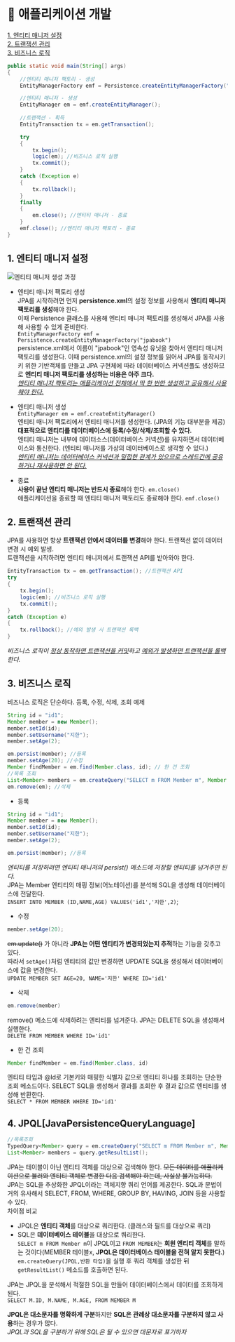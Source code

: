 # 🧱 애플리케이션 개발
[1. 엔티티 매니저 설정](#1-엔티티-매니저-설정)   
[2. 트랜잭션 관리](#2-트랜잭션-관리)   
[3. 비즈니스 로직](#3-비즈니스-로직)  

```java
public static void main(String[] args)
{
    //엔티티 매니저 팩토리 - 생성
    EntityManagerFactory emf = Persistence.createEntityManagerFactory("jpabook");

    //엔티티 매니저 - 생성
    EntityManager em = emf.createEntityManager();
    
    //트랜잭션 - 획득
    EntityTransaction tx = em.getTransaction();

    try
    {
        tx.begin();
        logic(em); //비즈니스 로직 실행
        tx.commit();
    }
    catch (Exception e)
    {
        tx.rollback();
    }
    finally
    {
        em.close(); //엔티티 매니저 - 종료
    }
    emf.close(); //엔티티 매니저 팩토리 - 종료
}
```

## 1. 엔티티 매니저 설정   
![엔티티 매니저 생성 과정](https://images.velog.io/images/jaeseok-go/post/d17814d7-e8be-48fd-b957-7cf0e2553ee8/image.png)   
- 엔티티 매니저 팩토리 생성   
JPA를 시작하려면 먼저 **persistence.xml**의 설정 정보를 사용해서 **엔티티 매니저 팩토리를 생성**해야 한다.   
이때 Persistence 클래스를 사용해 엔티티 매니저 팩토리를 생성해서 JPA를 사용해 사용할 수 있게 준비한다.   
`EntityManagerFactory emf = Persistence.createEntityManagerFactory("jpabook")`   
persistence.xml에서 이름이 "jpabook"인 영속성 유닛을 찾아서 엔티티 매니저 팩토리를 생성한다. 이때 persistence.xml의 설정 정보를 읽어서 JPA를 동작시키키 위한 기반객체를 만들고 JPA 구현체에 따라 데이터베이스 커넥션풀도 생성하므로 **엔티티 매니저 팩토리를 생성하는 비용은 아주 크다.**   
<u>*엔티티 매니저 팩토리는 애플리케이션 전체에서 딱 한 번만 생성하고 공유해서 사용해야 한다.*</u>

- 엔티티 매니저 생성   
`EntityManager em = emf.createEntityManager()`   
엔티티 매니저 팩토리에서 엔티티 매니저를 생성한다. (JPA의 기능 대부분을 제공)   
**대표적으로 엔티티를 데이터베이스에 등록/수정/삭제/조회할 수 있다.**   
엔티티 매니저는 내부에 데이터소스(데이터베이스 커넥션)를 유지하면서 데이터베이스와 통신한다. (엔티티 매니저를 가상의 데이터베이스로 생각할 수 있다.)   
<u>*엔티티 매니저는 데이터베이스 커넥션과 밀접한 관계가 있으므로 스레드간에 공유하거나 재사용하면 안 된다.*</u>

- 종료   
**사용이 끝난 엔티티 매니저는 반드시 종료**해야 한다. `em.close()`   
애플리케이션을 종료할 때 엔티티 매니저 팩토리도 종료해야 한다. `emf.close()`

## 2. 트랜잭션 관리   
JPA를 사용하면 항상 **트랜잭션 안에서 데이터를 변경**해야 한다. 트랜잭션 없이 데이터 변경 시 예외 발생.   
트랜잭션을 시작하려면 엔티티 매니저에서 트랜잭션 API를 받아와야 한다.   
```java
EntityTransaction tx = em.getTransaction(); //트랜잭션 API
try
{
    tx.begin();
    logic(em); //비즈니스 로직 실행
    tx.commit();
}
catch (Exception e)
{
    tx.rollback(); //예외 발생 시 트랜잭션 록백
}
```
*비즈니스 로직이 <u>정상 동작하면 트랜잭션을 커밋</u>하고 <u>예외가 발생하면 트랜잭션을 롤백</u>한다.*

## 3. 비즈니스 로직   
비즈니스 로직은 단순하다. 등록, 수정, 삭제, 조회 예제
```java
String id = "id1";
Member member = new Member();
member.setId(id);
member.setUsername("지한");
member.setAge(2);

em.persist(member); //등록
member.setAge(20); //수정
Member findMember = em.find(Member.class, id); // 한 건 조회
//목록 조회
List<Member> members = em.createQuery("SELECT m FROM Member m", Member.class).getResultList();
em.remove(em); //삭제
```
- 등록   
```java
String id = "id1";
Member member = new Member();
member.setId(id);
member.setUsername("지한");
member.setAge(2);

em.persist(member); //등록
```   
*엔티티를 저장하려면 엔티티 매니저의 persist() 메소드에 저장할 엔티티를 넘겨주면 된다.*   
JPA는 Member 엔티티의 매핑 정보(어노테이션)를 분석해 SQL을 생성해 데이터베이스에 전달한다.   
`INSERT INTO MEMBER (ID,NAME,AGE) VALUES('id1','지한',2)`;

- 수정   
```java
member.setAge(20);
```   
~~em.update()~~ 가 아니라 **JPA는 어떤 엔티티가 변경되었는지 추적**하는 기능을 갖추고 있다.   
따라서 `setAge()`처럼 엔티티의 값만 변경하면 UPDATE SQL을 생성해서 데이터베이스에 값을 변경한다.   
`UPDATE MEMBER SET AGE=20, NAME='지한' WHERE ID='id1'`

- 삭제   
```java
em.remove(member)
```   
remove() 메소드에 삭제하려는 엔티티를 넘겨준다. JPA는 DELETE SQL을 생성해서 실행한다.   
`DELETE FROM MEMBER WHERE ID='id1'`

- 한 건 조회   
```java
Member findMember = em.find(Member.class, id)
```   
엔티티 타입과 @Id로 기본키와 매핑한 식별자 값으로 엔티티 하나를 조회하는 단순한 조회 메소드이다. SELECT SQL을 생성해서 결과를 조회한 후 결과 값으로 엔티티를 생성해 반환한다.   
`SELECT * FROM MEMBER WHERE ID='id1'`

## 4. JPQL[JavaPersistenceQueryLanguage]   
```java
//목록조회
TypedQuery<Member> query = em.createQuery("SELECT m FROM Member m", Member.class);
List<Member> members = query.getResultList();
```  
JPA는 테이블이 아닌 엔티티 객체를 대상으로 검색해야 한다. ~~모든 데이터를 애플리케이션으로 불러와 엔티티 객체로 변경한 다음 검색해야 하는데, 사실상 불가능하다.~~   
JPA는 SQL을 추상화한 JPQL이라는 객체지향 쿼리 언어를 제공한다. SQL과 문법이 거의 유사해서 SELECT, FROM, WHERE, GROUP BY, HAVING, JOIN 등을 사용할 수 있다.   
차이점 비교   
- JPQL은 **엔티티 객체**를 대상으로 쿼리한다. (클래스와 필드를 대상으로 쿼리)
- SQL은 **데이터베이스 테이블**을 대상으로 쿼리한다.   
`SELECT m FROM Member m`이 JPQL이고 `FROM MEMBER`는 **회원 엔티티 객체**를 말하는 것이다(MEMBER 테이블x, **JPQL은 데이터베이스 테이블을 전혀 알지 못한다.**)   
`em.createQuery(JPQL,반환 타입)`을 실행 후 쿼리 객체를 생성한 뒤 `getResultList()` 메소드를 호출하면 된다.   

JPA는 JPQL을 분석해서 적절한 SQL을 만들어 데이터베이스에서 데이터를 조회하게 된다.   
`SELECT M.ID, M.NAME, M.AGE, FROM MEMBER M`   

**JPQL은 대소문자를 명확하게 구분**하지만 **SQL은 관례상 대소문자를 구분하지 않고 사용**하는 경우가 많다.   
*JPQL과 SQL을 구분하기 위해 SQL은 될 수 있으면 대문자로 표기하자*
